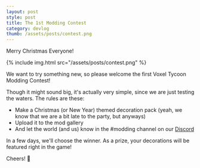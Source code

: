 ```yaml
---
layout: post
style: post
title: The 1st Modding Contest
category: devlog
thumb: /assets/posts/contest.png
---
```


Merry Christmas Everyone! 

{% include img.html src="/assets/posts/contest.png" %}

We want to try something new, so please welcome the first Voxel Tycoon Modding Contest!

Though it might sound big, it's actually very simple, since we are just testing the waters. The rules are these:

* Make a Christmas (or New Year) themed decoration pack (yeah, we know that we are a bit late to the party, but anyways)
* Upload it to the mod gallery
* And let the world (and us) know in the #modding channel on our [Discord](//discord.gg/voxeltycoon)

In a few days, we'll choose the winner. As a prize, your decorations will be featured right in the game!

Cheers! 🎅